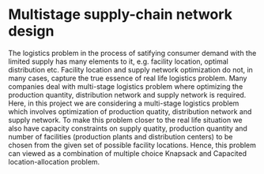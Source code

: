 # Multistage supply-chain network design
The logistics problem in the process of satifying consumer demand with the limited
supply has many elements to it, e.g. facility location, optimal distribution etc. Facility location
and supply network optimization do not, in many cases, capture the true essence of real life
logistics problem. Many companies deal with multi-stage logistics problem where optimizing the
production quantity, distribution network and supply network is required. Here, in this project
we are considering a multi-stage logistics problem which involves optimization of production
quatity, distribution network and supply network. To make this problem closer to the real life
situation we also have capacity constraints on supply quatity, production quantity and number of
facilities (production plants and distribution centers) to be chosen from the given set of possible
facility locations. Hence, this problem can viewed as a combination of multiple choice Knapsack
and Capacited location-allocation problem.
